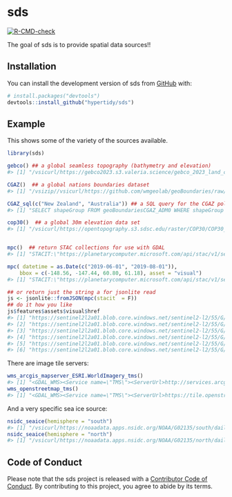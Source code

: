 
<!-- README.md is generated from README.Rmd. Please edit that file -->

# sds

<!-- badges: start -->

[![R-CMD-check](https://github.com/hypertidy/spatial.datasources/actions/workflows/R-CMD-check.yaml/badge.svg)](https://github.com/hypertidy/spatial.datasources/actions/workflows/R-CMD-check.yaml)
<!-- badges: end -->

The goal of sds is to provide spatial data sources!!

## Installation

You can install the development version of sds from
[GitHub](https://github.com/) with:

``` r
# install.packages("devtools")
devtools::install_github("hypertidy/sds")
```

## Example

This shows some of the variety of the sources available.

``` r
library(sds)

gebco() ## a global seamless topography (bathymetry and elevation)
#> [1] "/vsicurl/https://gebco2023.s3.valeria.science/gebco_2023_land_cog.tif"

CGAZ()  ## a global nations boundaries dataset
#> [1] "/vsizip//vsicurl/https://github.com/wmgeolab/geoBoundaries/raw/main/releaseData/CGAZ/geoBoundariesCGAZ_ADM0.zip"

CGAZ_sql(c("New Zealand", "Australia")) ## a SQL query for the CGAZ polygons
#> [1] "SELECT shapeGroup FROM geoBoundariesCGAZ_ADM0 WHERE shapeGroup IN ('NZL','AUS')"

cop30()  ## a global 30m elevation data set 
#> [1] "/vsicurl/https://opentopography.s3.sdsc.edu/raster/COP30/COP30_hh.vrt"


mpc()  ## return STAC collections for use with GDAL
#> [1] "STACIT:\"https://planetarycomputer.microsoft.com/api/stac/v1/search?collections=sentinel-2-l2a&bbox=146.5,-43.2,147.5,-42.2&datetime=2023-11-06T00:00:00Z/2023-11-12T00:00:00Z\""

mpc( datetime = as.Date(c("2019-06-01", "2019-08-01")), 
    bbox = c(-148.56, -147.44, 60.80, 61.18), asset = "visual")
#> [1] "STACIT:\"https://planetarycomputer.microsoft.com/api/stac/v1/search?collections=sentinel-2-l2a&bbox=-148.56,60.8,-147.44,61.18&datetime=2019-06-01T00:00:00Z/2019-08-01T00:00:00Z\":asset=visual"

## or return just the string a for jsonlite read
js <- jsonlite::fromJSON(mpc(stacit  = F))
## do it how you like
js$features$assets$visual$href
#> [1] "https://sentinel2l2a01.blob.core.windows.net/sentinel2-l2/55/G/EP/2023/11/10/S2A_MSIL2A_20231110T000221_N0509_R030_T55GEP_20231110T032257.SAFE/GRANULE/L2A_T55GEP_A043785_20231110T000221/IMG_DATA/R10m/T55GEP_20231110T000221_TCI_10m.tif"
#> [2] "https://sentinel2l2a01.blob.core.windows.net/sentinel2-l2/55/G/EN/2023/11/10/S2A_MSIL2A_20231110T000221_N0509_R030_T55GEN_20231110T032256.SAFE/GRANULE/L2A_T55GEN_A043785_20231110T000221/IMG_DATA/R10m/T55GEN_20231110T000221_TCI_10m.tif"
#> [3] "https://sentinel2l2a01.blob.core.windows.net/sentinel2-l2/55/G/DP/2023/11/10/S2A_MSIL2A_20231110T000221_N0509_R030_T55GDP_20231110T032258.SAFE/GRANULE/L2A_T55GDP_A043785_20231110T000221/IMG_DATA/R10m/T55GDP_20231110T000221_TCI_10m.tif"
#> [4] "https://sentinel2l2a01.blob.core.windows.net/sentinel2-l2/55/G/DN/2023/11/10/S2A_MSIL2A_20231110T000221_N0509_R030_T55GDN_20231110T032256.SAFE/GRANULE/L2A_T55GDN_A043785_20231110T000221/IMG_DATA/R10m/T55GDN_20231110T000221_TCI_10m.tif"
#> [5] "https://sentinel2l2a01.blob.core.windows.net/sentinel2-l2/55/G/DP/2023/11/08/S2B_MSIL2A_20231108T001109_N0509_R073_T55GDP_20231108T032243.SAFE/GRANULE/L2A_T55GDP_A034848_20231108T001644/IMG_DATA/R10m/T55GDP_20231108T001109_TCI_10m.tif"
#> [6] "https://sentinel2l2a01.blob.core.windows.net/sentinel2-l2/55/G/DN/2023/11/08/S2B_MSIL2A_20231108T001109_N0509_R073_T55GDN_20231108T032239.SAFE/GRANULE/L2A_T55GDN_A034848_20231108T001644/IMG_DATA/R10m/T55GDN_20231108T001109_TCI_10m.tif"
```

There are image tile servers:

``` r
wms_arcgis_mapserver_ESRI.WorldImagery_tms()
#> [1] "<GDAL_WMS><Service name=\"TMS\"><ServerUrl>http://services.arcgisonline.com/ArcGIS/rest/services/World_Imagery/MapServer/tile/${z}/${y}/${x}</ServerUrl></Service><DataWindow><UpperLeftX>-20037508.34</UpperLeftX><UpperLeftY>20037508.34</UpperLeftY><LowerRightX>20037508.34</LowerRightX><LowerRightY>-20037508.34</LowerRightY><TileLevel>17</TileLevel><TileCountX>1</TileCountX><TileCountY>1</TileCountY><YOrigin>top</YOrigin></DataWindow><Projection>EPSG:900913</Projection><BlockSizeX>256</BlockSizeX><BlockSizeY>256</BlockSizeY><BandsCount>3</BandsCount><MaxConnections>10</MaxConnections><Cache /></GDAL_WMS>"
wms_openstreetmap_tms()
#> [1] "<GDAL_WMS><Service name=\"TMS\"><ServerUrl>https://tile.openstreetmap.org/${z}/${x}/${y}.png</ServerUrl></Service><DataWindow><UpperLeftX>-20037508.34</UpperLeftX><UpperLeftY>20037508.34</UpperLeftY><LowerRightX>20037508.34</LowerRightX><LowerRightY>-20037508.34</LowerRightY><TileLevel>18</TileLevel><TileCountX>1</TileCountX><TileCountY>1</TileCountY><YOrigin>top</YOrigin></DataWindow><Projection>EPSG:3857</Projection><BlockSizeX>256</BlockSizeX><BlockSizeY>256</BlockSizeY><BandsCount>3</BandsCount><!--<UserAgent>Please add a specific user agent text, to avoid the default one being used, and potentially blocked by OSM servers in case a too big usage of it would be seen</UserAgent>--><Cache /></GDAL_WMS>"
```

And a very specific sea ice source:

``` r
nsidc_seaice(hemisphere = "south")
#> [1] "/vsicurl/https://noaadata.apps.nsidc.org/NOAA/G02135/south/daily/geotiff/2023/11_Nov/S_20231104_concentration_v3.0.tif"
nsidc_seaice(hemisphere = "north")
#> [1] "/vsicurl/https://noaadata.apps.nsidc.org/NOAA/G02135/north/daily/geotiff/2023/11_Nov/N_20231104_concentration_v3.0.tif"
```

## Code of Conduct

Please note that the sds project is released with a [Contributor Code of
Conduct](https://contributor-covenant.org/version/2/1/CODE_OF_CONDUCT.html).
By contributing to this project, you agree to abide by its terms.
